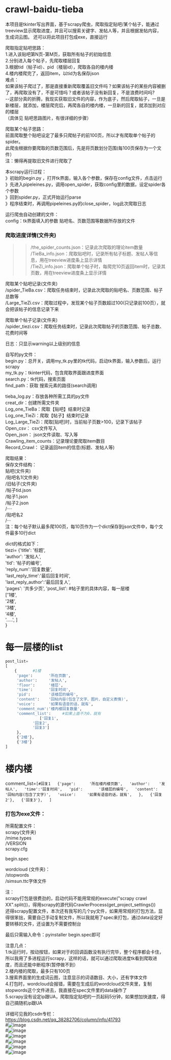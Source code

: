 # crawl-baidu-tieba
本项目是tkinter写出界面，基于scrapy爬虫，爬取指定贴吧/某个帖子，能通过treeview显示爬取进度，并且可以搜索关键字、发帖人等，并且根据发帖内容，生成词云图。 还可以将此项目打包成exe，直接运行

  
爬取指定贴吧思路：  
1.进入该贴吧第N页-第M页，获取所有帖子的初始信息  
2.分别进入每个帖子，先爬取楼层回复  
3.根据tid（帖子id）、pid（楼层id），爬取各自的楼内楼  
4.楼内楼爬完了，返回item，以tid为名保存json  
难点：  
如果该帖子爬过了，那是直接重新爬取覆盖旧文件吗？如果该帖子的某些内容被删了，再爬取没有了，不是可惜吗？或者该帖子没有新回复，不是浪费时间吗?  
--这部分真的折腾，我现实获取旧文件的内容，作为底子，然后爬取帖子，一旦是新楼层，就添加，楼层爬完后，再爬各自的楼内楼，一旦新的回复，就添加到对应的楼层  
（具体见 贴吧思路图片，有很详细的步骤）  
  
爬取某个帖子思路：  
前面爬取整个贴吧设定了最多只爬帖子的前100页，所以才有爬取单个帖子的spider。  
此爬虫根据你要爬取的页数范围后，先是将页数划分范围(每100页保存为一个文件）  
注：懒得再提取旧文件进行爬取了  
  
  
本scrapy运行过程：  
》初始的begin.py   ，打开tk界面，输入各个参数，保存在config文件，点击运行  
》先进入pipeleines.py，调用open_spider，获取config里的数据，设定spider各个参数  
》回到spider.py，正式开始运行parse  
》程序结束时，再调用pipeleines.py的close_spider，log此次爬取日志  
  
  
  
  
运行爬虫自动创建的文件：  
config：tk界面填入的参数 贴吧名、页数范围等数据所存放的文件  
  
### 爬取进度详情(文件夹) 
>>/the_spider_counts.json：记录此次爬取的理论item数量  
>>/TieBa_info.json：爬取贴吧时，记录所有帖子标题、发帖人等信息，用在treeview进度条上显示详情  
>>/TieZi_info.json：爬取单个帖子时，每爬完10页返回item时，记录其页数，用在treeview进度条上显示详情  
  
  
爬取某个贴吧记录(文件夹)  
	/spider_TieBa.csv：爬取任务结束时，记录此次爬取的贴吧名、页数范围、帖子总数等  
	/Large_TieZi.csv：爬取过程中，发现某个帖子页数超过100(只记录前100页），就会把该帖子的信息记录下来  
  
  
爬取单个帖子记录(文件夹)  
	/spider_tiezi.csv：爬取任务结束时，记录此次爬取帖子的页数范围、帖子总数、花费时间等  
  
日志：只显示warning以上级别的信息  
  
  
自写的py文件：  
begin.py：总开关，调用my_tk.py里的tk代码，启动tk界面，输入参数后，运行scrapy  
my_tk.py：tkinter代码，包含爬取界面跟进度界面  
search.py：tk代码，搜索页面  
find_path：获取 搜索元素的路径(search调用)  
  
tieba_log.py：存放各种所需工具的py文件  
	    creat_dir：创建所需文件夹  
    	Log_one_TieBa：爬取【贴吧】结束时记录  
    	Log_one_TieZi：爬取【帖子】结束时记录  
    	Log_Large_TieZi：爬取[贴吧]时，当前帖子页数>100，记录下该帖子  
	    Open_csv：      csv文件写入  
    	Open_json：     json文件读取、写入等  
    	Crawling_item_counts：记录理论要爬取item数目  
    	Record_Crawl：        记录返回item的信息(标题、发帖人等)  
  
  
爬取结果：  
保存文件结构：  
贴吧(文件夹)  
	/贴吧名1(文件夹)  
		/旧帖子(文件夹)  
			/帖子tid.json  
		/帖子1.json  
		/帖子2.json  
		/····  
	/贴吧名2  
	/···  
注：每个帖子默认最多爬100页，每10页作为一个dict保存到json文件中，每个文件最多10行dict  
  
dict的格式如下：  
    tiezi= {'title':    '标题',  
	'author':   '发帖人',  
	'tid':      '帖子的编号',  
	'reply_num':'回复数量',  
	'last_reply_time':'最后回复时间',  
	'last_reply_author':'最后回复人',  
	'pages':          '共多少页', 
	'post_list': #帖子里的具体内容，每一层楼  
    ['1楼',  
    '2楼',  
   '3楼',  
   '4楼',  
   '.....',
    ]  
    }  
  
# 每一层楼的list  
```python
post_list=
[ 
	{  		#1楼  
	 'page':       '所在页数',  
	 'author':     '发帖人',  
	 'floor':      '楼层',  
	 'time':       '回复时间',  
	 'pid':        '该楼层的编号',  
	 'content':    '回帖内容(包含了文字、图片、自定义表情)',  
	 'voice':      '如果有语音的话，就有',  
	 'comment_num':'楼内楼回复数量',  
	 'comment_list':     #如果上面不为0，就有  
			   ['回复1',  
			'回复2',  
			'回复3']  
	 },  
	 {'2楼'},  
	 {'3楼'}  
]
```
# 楼内楼  
comment_list=```[#回复1  
         {'page':      '所在楼内楼页数',  
          'author':    '发帖人',  
          'time':'回复时间',  
          'pid':       '该楼层的编号',  
          'content':   '回帖内容(包含了文字)',  
          'voice':     '如果有语音的话，就有',  
          },  
          {'回复2'},  
          {'回复3'},  
	  ]  ```
  
  
### 打包为exe文件：  
  
所需配置文件：    
scrapy(文件夹)  
	/mime.types  
	/VERSION  
scrapy.cfg  
  
begin.spec   
  
wordcloud  (文件夹)：  
	/stopwords  
	/simsun.ttc字体文件  
  
  
注：  
scrapy打包是很费劲的，启动代码不能用常规的execute("scrapy crawl XX".split())，得用scrapy的源代码CrawlerProcess(get_project_settings())  
还得scrapy配置文件，本次还有我写的几个py文件，如果用常规的打包方法，显得很笨拙，需要自己手动复制文件，所以我就用了spec来打包，通过data设定好要转移的文件，还设置为不需要控制台  
  
最后只需输入命令：pyinstaller begin.spec即可  
  
  
注意几点：  
1.tk运行时，按动按钮，如果对于的回调函数没有执行完毕，整个程序都会卡住，所以我用了多进程运行scrapy，这样的话，就可以通过爬取进度tk看到爬取进度，而且还能中断程序(暂停做不到）  
2.楼内楼的爬取，最多只有100页  
3.搜索界面里的生成词云图，注意显示的词语数目、大小，还有字体文件  
4.打包时，wordcloud会报错，需要在生成后的wordcloud文件夹里，复制stopwords这个文件进去，我直接在spec文件里的data操作了  
5.scrapy没有设定ip跟UA，爬取指定贴吧的一页起码5分钟，如果想加快速度，得自己搞随机ip跟UA


详细可见我的csdn专栏：https://blog.csdn.net/qq_38282706/column/info/41793  
#![image](https://github.com/zhishiluguoliu6/crawl-baidu-tieba/blob/master/%E5%9B%BE%E7%89%87/%E5%BC%80%E5%A7%8B.jpg)  
#![image](https://github.com/zhishiluguoliu6/crawl-baidu-tieba/blob/master/%E5%9B%BE%E7%89%87/%E8%B4%B4%E5%90%A7%E7%95%8C%E9%9D%A2.jpg)  
#![image](https://github.com/zhishiluguoliu6/crawl-baidu-tieba/blob/master/%E5%9B%BE%E7%89%87/%E5%B8%96%E5%AD%90%E7%95%8C%E9%9D%A2.jpg)  
#![image](https://github.com/zhishiluguoliu6/crawl-baidu-tieba/blob/master/%E5%9B%BE%E7%89%87/%E7%88%AC%E5%8F%96%E8%BF%9B%E5%BA%A6.jpg)  
#![image](https://github.com/zhishiluguoliu6/crawl-baidu-tieba/blob/master/%E5%9B%BE%E7%89%87/%E6%90%9C%E7%B4%A2.jpg)  
#![image](https://github.com/zhishiluguoliu6/crawl-baidu-tieba/blob/master/%E5%9B%BE%E7%89%87/%E7%94%9F%E6%88%90%E8%AF%8D%E4%BA%91%E5%9B%BE.jpg)



